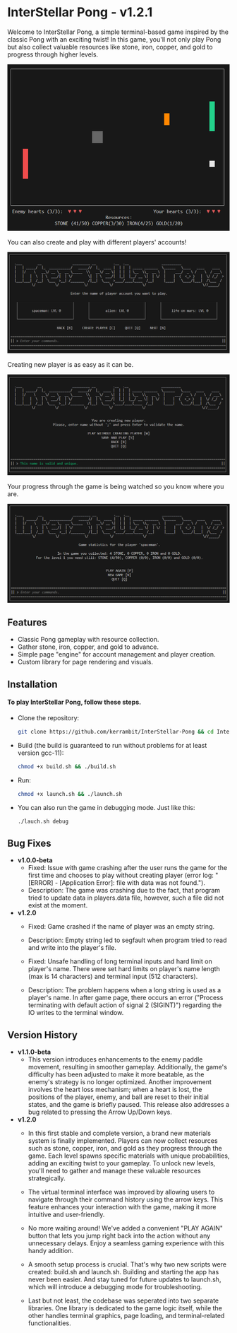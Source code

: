 # InterStellar Pong - v1.2.1

Welcome to InterStellar Pong, a simple terminal-based game inspired by the classic Pong with an exciting twist!
In this game, you'll not only play Pong but also collect valuable resources like stone, iron, copper, and gold to progress through higher levels.

![Gameplay](docs/InterstellarPongPIC1.png)

You can also create and play with different players' accounts!

![Players gallery](docs/InterstellarPongPIC2.png)

Creating new player is as easy as it can be.

![Creating new player](docs/InterstellarPongPIC3.png)

Your progress through the game is being watched so you know where you are.

![Game and player statistics](docs/InterstellarPongPIC4.png)


## Features

- Classic Pong gameplay with resource collection.
- Gather stone, iron, copper, and gold to advance.
- Simple page "engine" for account management and player creation.
- Custom library for page rendering and visuals.

## Installation

#### To play InterStellar Pong, follow these steps.

- Clone the repository:

   ```bash
   git clone https://github.com/kerrambit/InterStellar-Pong && cd InterStellar-Pong

- Build (the build is guaranteed to run without problems for at least version gcc-11):

   ```bash
   chmod +x build.sh && ./build.sh

- Run:

   ```bash
   chmod +x launch.sh && ./launch.sh
   
- You can also run the game in debugging mode. Just like this:
    ```bash
   ./lauch.sh debug
   ``` 


## Bug Fixes
- **v1.0.0-beta**
  - Fixed: Issue with game crashing after the user runs the game for the first time and chooses to play without creating player (error log: "[ERROR] - [Application Error]: file with data was not found.").
  - Description: The game was crashing due to the fact, that program tried to update data in players.data file, however, such a file did not exist at the moment.
- **v1.2.0**
   - Fixed: Game crashed if the name of player was an empty string.
   - Description: Empty string led to segfault when program tried to read and write into the player's file.

   - Fixed: Unsafe handling of long terminal inputs and hard limit on player's name. There were set hard limits on player's name length (max is 14 characters) and terminal input (512 characters).
   - Description: The problem happens when a long string is used as a player's name. In after game page, there occurs an error ("Process terminating with default action of signal 2 (SIGINT)") regarding the IO writes to the terminal window.

## Version History
- **v1.1.0-beta**
  - This version introduces enhancements to the enemy paddle movement, resulting in smoother gameplay. Additionally, the game's difficulty has been adjusted to make it more beatable, as the enemy's strategy is no longer optimized. Another improvement involves the heart loss mechanism; when a heart is lost, the positions of the player, enemy, and ball are reset to their initial states, and the game is briefly paused. This release also addresses a bug related to pressing the Arrow Up/Down keys.
- **v1.2.0**
   - In this first stable and complete version, a brand new materials system is finally implemented. Players can now collect resources such as stone, copper, iron, and gold as they progress through the game. Each level spawns specific materials with unique probabilities, adding an exciting twist to your gameplay. To unlock new levels, you'll need to gather and manage these valuable resources strategically. 
    - The virtual terminal interface was improved by allowing users to navigate through their command history using the arrow keys. This feature enhances your interaction with the game, making it more intuitive and user-friendly.

    - No more waiting around! We've added a convenient "PLAY AGAIN" button that lets you jump right back into the action without any unnecessary delays. Enjoy a seamless gaming experience with this handy addition.

    - A smooth setup process is crucial. That's why two new scripts were created: build.sh and launch.sh. Building and starting the app has never been easier. And stay tuned for future updates to launch.sh, which will introduce a debugging mode for troubleshooting.

    - Last but not least, the codebase was seperated into two separate libraries. One library is dedicated to the game logic itself, while the other handles terminal graphics, page loading, and terminal-related functionalities.